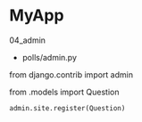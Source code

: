 # MyApp
04_admin

- polls/admin.py

from django.contrib import admin

from .models import Question

    admin.site.register(Question)
